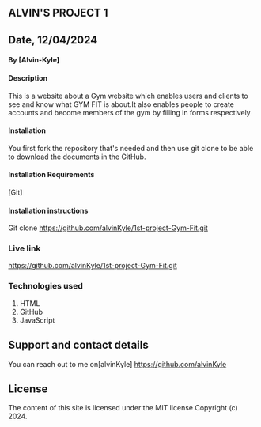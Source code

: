 ## ALVIN'S PROJECT 1

## Date, 12/04/2024

#### By [Alvin-Kyle]

#### Description 

This is a website about a Gym website which enables users and clients to see and know what GYM FIT is about.It also enables people to create accounts and become members of the gym by filling in forms respectively

#### Installation

You first fork the repository that's needed and then use git clone to be able to download the documents in the GitHub.

 #### Installation Requirements

[Git]

#### Installation instructions

Git clone https://github.com/alvinKyle/1st-project-Gym-Fit.git


### Live link 
https://github.com/alvinKyle/1st-project-Gym-Fit.git

### Technologies used 
 1.  HTML
 2. GitHub
 3. JavaScript

## Support and contact details
  
   You can reach out to me on[alvinKyle] https://github.com/alvinKyle
    
## License  
The content of this site is licensed under the MIT license
Copyright (c) 2024.
